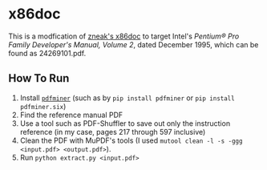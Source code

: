 x86doc
======

This is a modfication of [zneak's x86doc](https://github.com/zneak/x86doc) to target Intel's *Pentium® Pro Family Developer's Manual, Volume 2*, dated December 1995, which can be found as 24269101.pdf.

How To Run
----------

1. Install [`pdfminer`](http://www.unixuser.org/~euske/python/pdfminer/) (such as by `pip install pdfminer` or `pip install pdfminer.six`)
2. Find the reference manual PDF
3. Use a tool such as PDF-Shuffler to save out only the instruction reference (in my case, pages 217 through 597 inclusive)
4. Clean the PDF with MuPDF's tools (I used `mutool clean -l -s -ggg <input.pdf> <output.pdf>`).
5. Run `python extract.py <input.pdf>`

